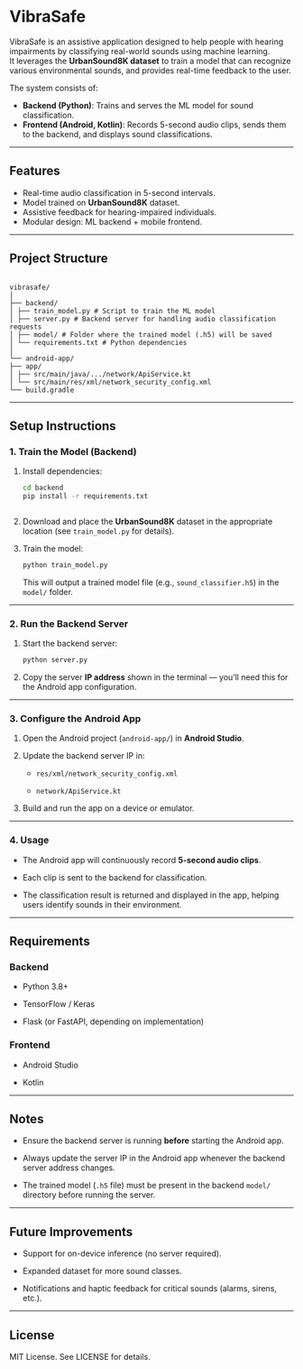 # VibraSafe

VibraSafe is an assistive application designed to help people with hearing impairments by classifying real-world sounds using machine learning.  
It leverages the **UrbanSound8K dataset** to train a model that can recognize various environmental sounds, and provides real-time feedback to the user.

The system consists of:
- **Backend (Python)**: Trains and serves the ML model for sound classification.
- **Frontend (Android, Kotlin)**: Records 5-second audio clips, sends them to the backend, and displays sound classifications.

---

## Features
- Real-time audio classification in 5-second intervals.
- Model trained on **UrbanSound8K** dataset.
- Assistive feedback for hearing-impaired individuals.
- Modular design: ML backend + mobile frontend.

---

## Project Structure

```

vibrasafe/  
│  
├── backend/  
│ ├── train_model.py # Script to train the ML model  
│ ├── server.py # Backend server for handling audio classification requests  
│ ├── model/ # Folder where the trained model (.h5) will be saved  
│ └── requirements.txt # Python dependencies  
│  
└── android-app/  
├── app/  
│ ├── src/main/java/.../network/ApiService.kt  
│ └── src/main/res/xml/network_security_config.xml  
└── build.gradle

```

---

## Setup Instructions

### 1. Train the Model (Backend)
1. Install dependencies:
   ```bash
   cd backend
   pip install -r requirements.txt



2.  Download and place the **UrbanSound8K** dataset in the appropriate location (see `train_model.py` for details).
    
3.  Train the model:
    
    ```bash
    python train_model.py
    
    ```
    
    This will output a trained model file (e.g., `sound_classifier.h5`) in the `model/` folder.
    

----------

### 2. Run the Backend Server

1.  Start the backend server:
    
    ```bash
    python server.py
    
    ```
    
2.  Copy the server **IP address** shown in the terminal — you’ll need this for the Android app configuration.
    

----------

### 3. Configure the Android App

1.  Open the Android project (`android-app/`) in **Android Studio**.
    
2.  Update the backend server IP in:
    
    -   `res/xml/network_security_config.xml`
        
    -   `network/ApiService.kt`
        
3.  Build and run the app on a device or emulator.
    

----------

### 4. Usage

-   The Android app will continuously record **5-second audio clips**.
    
-   Each clip is sent to the backend for classification.
    
-   The classification result is returned and displayed in the app, helping users identify sounds in their environment.
    

----------

## Requirements

### Backend

-   Python 3.8+
    
-   TensorFlow / Keras
    
-   Flask (or FastAPI, depending on implementation)
    

### Frontend

-   Android Studio
    
-   Kotlin
    

----------

## Notes

-   Ensure the backend server is running **before** starting the Android app.
    
-   Always update the server IP in the Android app whenever the backend server address changes.
    
-   The trained model (`.h5` file) must be present in the backend `model/` directory before running the server.
    

----------

## Future Improvements

-   Support for on-device inference (no server required).
    
-   Expanded dataset for more sound classes.
    
-   Notifications and haptic feedback for critical sounds (alarms, sirens, etc.).
    

----------

## License

MIT License. See LICENSE for details.


